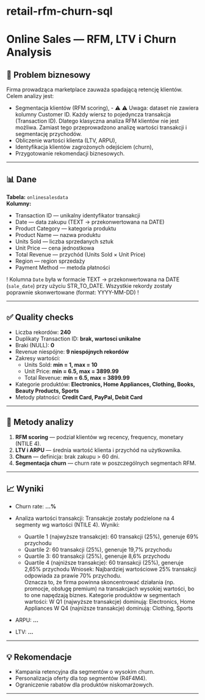 # retail-rfm-churn-sql
# Online Sales — RFM, LTV i Churn Analysis

## 🎯 Problem biznesowy
Firma prowadząca marketplace zauważa spadającą retencję klientów.  
Celem analizy jest:
- Segmentacja klientów (RFM scoring), - ⚠️ ⚠️ Uwaga: dataset nie zawiera kolumny Customer ID. Każdy wiersz to pojedyncza transakcja (Transaction ID). Dlatego klasyczna analiza RFM klientów nie jest możliwa. 
Zamiast tego przeprowadzono analizę wartości transakcji i segmentację przychodów.
- Obliczenie wartości klienta (LTV, ARPU),
- Identyfikacja klientów zagrożonych odejściem (churn),
- Przygotowanie rekomendacji biznesowych.

---

## 📊 Dane
**Tabela:** `onlinesalesdata`  
**Kolumny:**
- Transaction ID — unikalny identyfikator transakcji  
- Date — data zakupu (TEXT → przekonwertowana na DATE)  
- Product Category — kategoria produktu  
- Product Name — nazwa produktu  
- Units Sold — liczba sprzedanych sztuk  
- Unit Price — cena jednostkowa  
- Total Revenue — przychód (Units Sold × Unit Price)  
- Region — region sprzedaży  
- Payment Method — metoda płatności
  
 ! Kolumna `Date` była w formacie TEXT → przekonwertowana na DATE (`sale_date`) przy użyciu STR_TO_DATE.
 Wszystkie rekordy zostały poprawnie skonwertowane (format: YYYY-MM-DD) !

---

## ✅ Quality checks
- Liczba rekordów: **240**  
- Duplikaty Transaction ID: **brak, wartosci unikalne**  
- Braki (NULL): **0**  
- Revenue niespójne: **9 niespójnych rekordów**  
- Zakresy wartości:  
  - Units Sold: **min = 1, max = 10**  
  - Unit Price: **min = 6.5, max = 3899.99**  
  - Total Revenue: **min = 6.5, max = 3899.99**  
- Kategorie produktów: **Electronics, Home Appliances, Clothing, Books, Beauty Products, Sports**  
- Metody płatności: **Credit Card, PayPal, Debit Card**

---

## 🔧 Metody analizy
1. **RFM scoring** — podział klientów wg recency, frequency, monetary (NTILE 4).  
2. **LTV i ARPU** — średnia wartość klienta i przychód na użytkownika.  
3. **Churn** — definicja: brak zakupu > 60 dni.  
4. **Segmentacja churn** — churn rate w poszczególnych segmentach RFM.  

---

## 📈 Wyniki 
- Churn rate: **…%**  
- Analiza wartości transakcji:
  Transakcje zostały podzielone na 4 segmenty wg wartości (NTILE 4).
  Wyniki:
  - Quartile 1 (najwyższe transakcje): 60 transakcji (25%), generuje 69% przychodu
  - Quartile 2: 60 transakcji (25%), generuje 19,7% przychodu
  - Quartile 3: 60 transakcji (25%), generuje 8,6% przychodu
  - Quartile 4 (najniższe transakcje): 60 transakcji (25%), generuje 2,65% przychodu
  Wniosek:
Najbardziej wartościowe 25% transakcji odpowiada za prawie 70% przychodu.  
Oznacza to, że firma powinna skoncentrować działania (np. promocje, obsługę premium) na transakcjach wysokiej wartości, bo to one napędzają biznes.
  Kategorie produktów w segmentach wartości:
 W Q1 (najwyższe transakcje) dominują: Electronics, Home Appliances
 W Q4 (najniższe transakcje) dominują: Clothing, Sports
  
- ARPU: **…**  
- LTV: **…**  

---

## 💡 Rekomendacje
- Kampania retencyjna dla segmentów o wysokim churn.  
- Personalizacja oferty dla top segmentów (R4F4M4).  
- Ograniczenie rabatów dla produktów niskomarżowych.  

---
